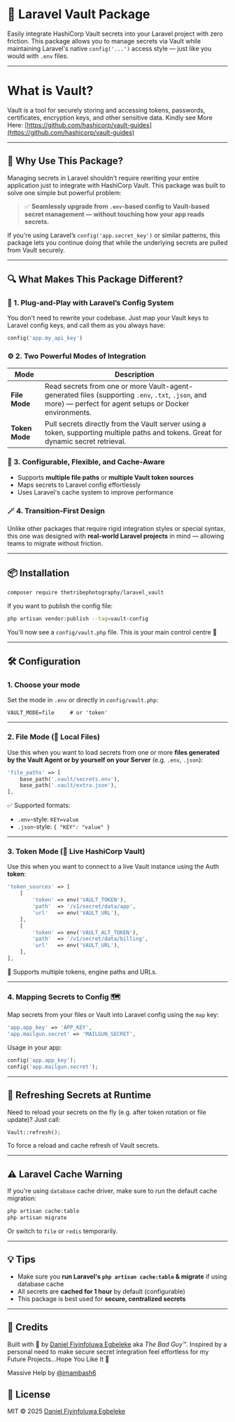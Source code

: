 # 🔐 Laravel Vault Package

Easily integrate HashiCorp Vault secrets into your Laravel project with zero friction. This package allows you to manage secrets via Vault while maintaining Laravel's native `config('...')` access style — just like you would with `.env` files.

---

# What is Vault?

Vault is a tool for securely storing and accessing tokens, passwords, certificates, encryption keys, and other sensitive data.
Kindly see More Here: [https://github.com/hashicorp/vault-guides](https://github.com/hashicorp/vault-guides)

---

## 🚀 Why Use This Package?

Managing secrets in Laravel shouldn't require rewriting your entire application just to integrate with HashiCorp Vault. This package was built to solve one simple but powerful problem:

> ✅ **Seamlessly upgrade from `.env`-based config to Vault-based secret management — without touching how your app reads secrets.**

If you're using Laravel’s `config('app.secret_key')` or similar patterns, this package lets you continue doing that while the underlying secrets are pulled from Vault securely.

---

## 🔍 What Makes This Package Different?

### 🧩 1. Plug-and-Play with Laravel’s Config System

You don't need to rewrite your codebase. Just map your Vault keys to Laravel config keys, and call them as you always have:

```php
config('app.my_api_key')
```

### ⚙️ 2. Two Powerful Modes of Integration

| Mode           | Description                                                                                                                                                 |
| -------------- | ----------------------------------------------------------------------------------------------------------------------------------------------------------- |
| **File Mode**  | Read secrets from one or more Vault-agent-generated files (supporting `.env`, `.txt`, `.json`, and more) — perfect for agent setups or Docker environments. |
| **Token Mode** | Pull secrets directly from the Vault server using a token, supporting multiple paths and tokens. Great for dynamic secret retrieval.                        |

### 🧠 3. Configurable, Flexible, and Cache-Aware

* Supports **multiple file paths** or **multiple Vault token sources**
* Maps secrets to Laravel config effortlessly
* Uses Laravel's cache system to improve performance

### 🪄 4. Transition-First Design

Unlike other packages that require rigid integration styles or special syntax, this one was designed with **real-world Laravel projects** in mind — allowing teams to migrate without friction.

---

## 📦 Installation

```bash
composer require thetribephotography/laravel_vault
```

If you want to publish the config file:

```bash
php artisan vendor:publish --tag=vault-config
```

You'll now see a `config/vault.php` file. This is your main control centre 🧠

---

## 🛠️ Configuration

### 1. Choose your mode

Set the mode in `.env` or directly in `config/vault.php`:

```env
VAULT_MODE=file     # or 'token'
```

---

### 2. File Mode (📁 Local Files)

Use this when you want to load secrets from one or more **files generated by the Vault Agent or by yourself on your Server** (e.g. `.env`, `.json`):

```php
'file_paths' => [
    base_path('.vault/secrets.env'),
    base_path('.vault/extra.json'),
],
```

✅ Supported formats:

* `.env`-style: `KEY=value`
* `.json`-style: `{ "KEY": "value" }`

---

### 3. Token Mode (🔐 Live HashiCorp Vault)

Use this when you want to connect to a live Vault instance using the Auth **token**:

```php
'token_sources' => [
    [
        'token' => env('VAULT_TOKEN'),
        'path'  => '/v1/secret/data/app',
        'url'   => env('VAULT_URL'),
    ],
    [
        'token' => env('VAULT_ALT_TOKEN'),
        'path'  => '/v1/secret/data/billing',
        'url'   => env('VAULT_URL'),
    ],
],
```

📌 Supports multiple tokens, engine paths and URLs.

---

### 4. Mapping Secrets to Config 🗺️

Map secrets from your files or Vault into Laravel config using the `map` key:

```php
'app.app_key' => 'APP_KEY',
'app.mailgun.secret' => 'MAILGUN_SECRET',
```

Usage in your app:

```php
config('app.app_key');
config('app.mailgun.secret');
```

---

## 🔁 Refreshing Secrets at Runtime

Need to reload your secrets on the fly (e.g. after token rotation or file update)? Just call:

```php
Vault::refresh();
```

To force a reload and cache refresh of Vault secrets.

---

## ⚠️ Laravel Cache Warning

If you're using `database` cache driver, make sure to run the default cache migration:

```bash
php artisan cache:table
php artisan migrate
```

Or switch to `file` or `redis` temporarily.

---

## 💡 Tips

* Make sure you **run Laravel's `php artisan cache:table` & migrate** if using database cache
* All secrets are **cached for 1 hour** by default (configurable)
* This package is best used for **secure, centralized secrets**

---

## 🙌 Credits

Built with 🖤 by [Daniel Fiyinfoluwa Egbeleke](mailto:fiyinfoluwaegbeleke@gmail.com) aka *The Bad Guy™*.
Inspired by a personal need to make secure secret integration feel effortless for my Future Projects...Hope You Like It 🔐

Massive Help by [@imambash6](https://github.com/imambash6)

## 📄 License

MIT © 2025 [Daniel Fiyinfoluwa Egbeleke](https://github.com/thetribephotography)
